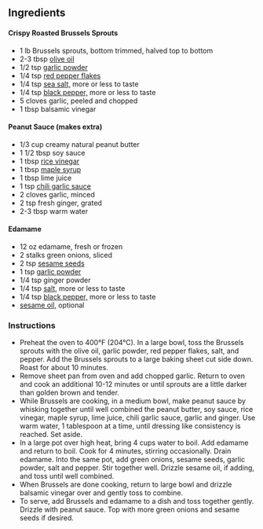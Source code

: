 ## Ingredients
#### Crispy Roasted Brussels Sprouts

- 1 lb Brussels sprouts, bottom trimmed, halved top to bottom
- 2-3 tbsp [olive oil](https://amzn.to/2U8QL4L)
- 1/2 tsp [garlic powder](https://amzn.to/2VqQuHw)
- 1/4 tsp [red pepper flakes](https://amzn.to/2ZjE7jK)
- 1/4 tsp [sea salt,](https://amzn.to/2ZiHbwP) more or less to taste
- 1/4 tsp [black pepper,](https://amzn.to/2YMfoFW) more or less to taste
- 5 cloves garlic, peeled and chopped
- 1 tbsp balsamic vinegar

#### Peanut Sauce (makes extra)
- 1/3 cup creamy natural peanut butter
- 1 1/2 tbsp soy sauce
- 1 tbsp [rice vinegar](https://amzn.to/2YOuPNZ)
- 1 tbsp [maple syrup](https://amzn.to/2RgR3VW)
- 1 tbsp lime juice
- 1 tsp [chili garlic sauce](https://amzn.to/2FktPqZ)
- 2 cloves garlic, minced
- 2 tsp fresh ginger, grated
- 2-3 tbsp warm water
#### Edamame
- 12 oz edamame, fresh or frozen
- 2 stalks green onions, sliced
- 2 tsp [sesame seeds](https://amzn.to/2CpRZhX)
- 1 tsp [garlic powder](https://amzn.to/2VqQuHw)
- 1/4 tsp ginger powder
- 1/4 tsp [salt,](https://amzn.to/2GlSHzq) more or less to taste
- 1/4 tsp [black pepper,](https://amzn.to/2YMfoFW) more or less to taste
- [sesame oil,](https://amzn.to/2XCqNW6) optional

### Instructions

- Preheat the oven to 400°F (204°C). In a large bowl, toss the Brussels sprouts with the olive oil, garlic powder, red pepper flakes, salt, and pepper. Add the Brussels sprouts to a large baking sheet cut side down. Roast for about 10 minutes.
- Remove sheet pan from oven and add chopped garlic. Return to oven and cook an additional 10-12 minutes or until sprouts are a little darker than golden brown and tender.
- While Brussels are cooking, in a medium bowl, make peanut sauce by whisking together until well combined the peanut butter, soy sauce, rice vinegar, maple syrup, lime juice, chili garlic sauce, garlic and ginger. Use warm water, 1 tablespoon at a time, until dressing like consistency is reached. Set aside.
- In a large pot over high heat, bring 4 cups water to boil. Add edamame and return to boil. Cook for 4 minutes, stirring occasionally. Drain edamame. Into the same pot, add green onions, sesame seeds, garlic powder, salt and pepper. Stir together well. Drizzle sesame oil, if adding, and toss until well combined.
- When Brussels are done cooking, return to large bowl and drizzle balsamic vinegar over and gently toss to combine.
- To serve, add Brussels and edamame to a dish and toss together gently. Drizzle with peanut sauce. Top with more green onions and sesame seeds if desired.
